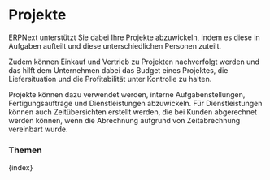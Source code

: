 <!-- add-breadcrumbs -->
# Projekte


ERPNext unterstützt Sie dabei Ihre Projekte abzuwickeln, indem es diese in Aufgaben aufteilt und diese unterschiedlichen Personen zuteilt.

Zudem können Einkauf und Vertrieb zu Projekten nachverfolgt werden und das hilft dem Unternehmen dabei das Budget eines Projektes, die Liefersituation und die Profitabilität unter Kontrolle zu halten.

Projekte können dazu verwendet werden, interne Aufgabenstellungen, Fertigungsaufträge und Dienstleistungen abzuwickeln. Für Dienstleistungen können auch Zeitübersichten erstellt werden, die bei Kunden abgerechnet werden können, wenn die Abrechnung aufgrund von Zeitabrechnung vereinbart wurde.

### Themen

{index}
